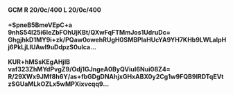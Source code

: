 #### GCM R 20/0c/400 L 20/0c/400
**+SpneB5BmeVEpC+a**<br/>**9nhS54I25i6IeZbFOhUjKBt/QXwFqFTMmJos1UdruDc=**<br/>**GhgjhkD1MY9i+zk/PQaw0owehRUgH0SMBPlaHUcYA9YH7KHb9LWLaIpHj6PkLjLlUAwI9uDdpzS0ulca...**<br/><br/>
**KUR+hMSsKEgAHjIB**<br/>**vaf323ZhMYdPvgZ9/Odj1GJngeA0ByQViuI6Nui08Z4=**<br/>**R/29XWx9JMf8h6Y/as+fbGDgDNAhjxGHxABX0y2Cg1w9FQB9lRDTqEVtzSGUaMLkOZLx5wMPXixvcqq9...**